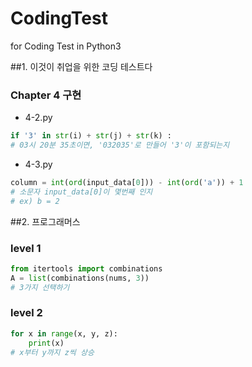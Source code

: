 # CodingTest
for Coding Test in Python3

##1. 이것이 취업을 위한 코딩 테스트다

### Chapter 4 구현
- 4-2.py
``` python
if '3' in str(i) + str(j) + str(k) :
# 03시 20분 35초이면, '032035'로 만들어 '3'이 포함되는지
```

- 4-3.py
``` python
column = int(ord(input_data[0])) - int(ord('a')) + 1
# 소문자 input_data[0]이 몇번째 인지
# ex) b = 2
```


##2. 프로그래머스

### level 1
``` python
from itertools import combinations
A = list(combinations(nums, 3))
# 3가지 선택하기
```

### level 2
```python
for x in range(x, y, z):
    print(x)
# x부터 y까지 z씩 상승
```
     
